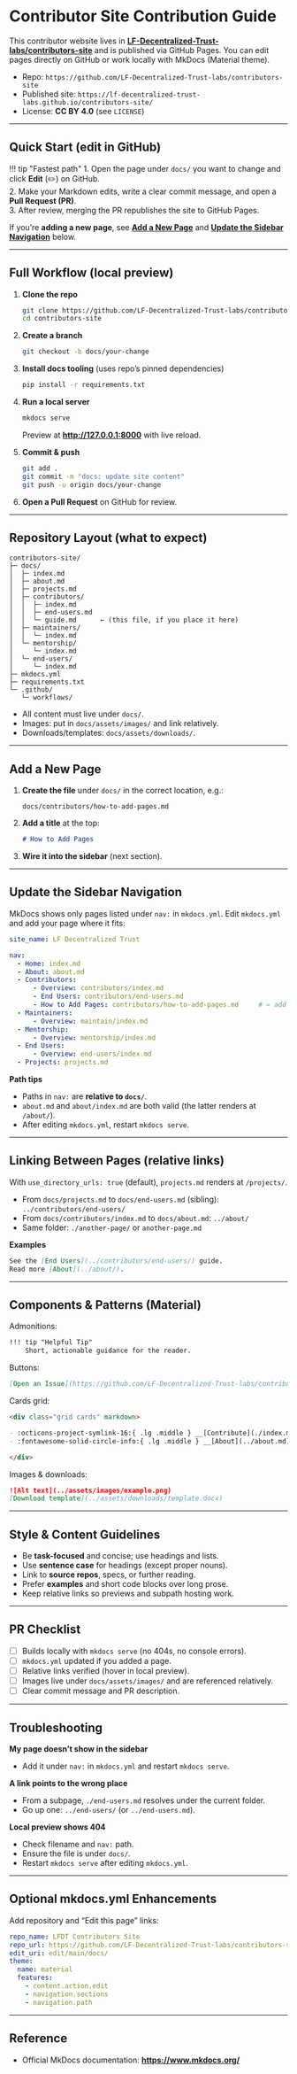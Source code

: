 [//]: # (SPDX-License-Identifier: CC-BY-4.0)

# Contributor Site Contribution Guide

This contributor website lives in [**LF-Decentralized-Trust-labs/contributors-site**](https://github.com/LF-Decentralized-Trust-labs/contributors-site) and is published via GitHub Pages. You can edit pages directly on GitHub or work locally with MkDocs (Material theme).

- Repo: `https://github.com/LF-Decentralized-Trust-labs/contributors-site`
- Published site: `https://lf-decentralized-trust-labs.github.io/contributors-site/`
- License: **CC BY 4.0** (see `LICENSE`)

---

## Quick Start (edit in GitHub)

!!! tip "Fastest path"
    1. Open the page under `docs/` you want to change and click **Edit** (✏️) on GitHub.  
    2. Make your Markdown edits, write a clear commit message, and open a **Pull Request (PR)**.  
    3. After review, merging the PR republishes the site to GitHub Pages.

If you’re **adding a new page**, see [**Add a New Page**](#add-a-new-page) and [**Update the Sidebar Navigation**](#update-the-sidebar-navigation) below.

---

## Full Workflow (local preview)

1. **Clone the repo**
   ```bash
   git clone https://github.com/LF-Decentralized-Trust-labs/contributors-site.git
   cd contributors-site
   ```

2. **Create a branch**
   ```bash
   git checkout -b docs/your-change
   ```

3. **Install docs tooling** (uses repo’s pinned dependencies)
   ```bash
   pip install -r requirements.txt
   ```

4. **Run a local server**
   ```bash
   mkdocs serve
   ```
   Preview at **http://127.0.0.1:8000** with live reload.

5. **Commit & push**
   ```bash
   git add .
   git commit -m "docs: update site content"
   git push -u origin docs/your-change
   ```

6. **Open a Pull Request** on GitHub for review.

---

## Repository Layout (what to expect)

```
contributors-site/
├─ docs/
│  ├─ index.md
│  ├─ about.md
│  ├─ projects.md
│  ├─ contributors/
│  │  ├─ index.md
│  │  ├─ end-users.md
│  │  └─ guide.md      ← (this file, if you place it here)
│  ├─ maintainers/
│  │  └─ index.md
│  └─ mentorship/
│     └─ index.md
│  └─ end-users/
│     └─ index.md
├─ mkdocs.yml
├─ requirements.txt
└─ .github/
   └─ workflows/
```

- All content must live under `docs/`.
- Images: put in `docs/assets/images/` and link relatively.
- Downloads/templates: `docs/assets/downloads/`.

---

## Add a New Page

1. **Create the file** under `docs/` in the correct location, e.g.:
   ```
   docs/contributors/how-to-add-pages.md
   ```

2. **Add a title** at the top:
   ```markdown
   # How to Add Pages
   ```

3. **Wire it into the sidebar** (next section).

---

## Update the Sidebar Navigation

MkDocs shows only pages listed under `nav:` in `mkdocs.yml`. Edit `mkdocs.yml` and add your page where it fits:

```yaml
site_name: LF Decentralized Trust

nav:
  - Home: index.md
  - About: about.md
  - Contributors:
      - Overview: contributors/index.md
      - End Users: contributors/end-users.md
      - How to Add Pages: contributors/how-to-add-pages.md     # ← add your page here
  - Maintainers:
      - Overview: maintain/index.md
  - Mentorship:
      - Overview: mentorship/index.md
  - End Users:
      - Overview: end-users/index.md
  - Projects: projects.md
```

**Path tips**
- Paths in `nav:` are **relative to `docs/`**.
- `about.md` and `about/index.md` are both valid (the latter renders at `/about/`).
- After editing `mkdocs.yml`, restart `mkdocs serve`.

---

## Linking Between Pages (relative links)

With `use_directory_urls: true` (default), `projects.md` renders at `/projects/`.  
- From `docs/projects.md` to `docs/end-users.md` (sibling): `../contributors/end-users/`  
- From `docs/contributors/index.md` to `docs/about.md`: `../about/`  
- Same folder: `./another-page/` or `another-page.md`

**Examples**
```markdown
See the [End Users](../contributors/end-users/) guide.
Read more [About](../about/).
```

---

## Components & Patterns (Material)

Admonitions:
```markdown
!!! tip "Helpful Tip"
    Short, actionable guidance for the reader.
```

Buttons:
```markdown
[Open an Issue](https://github.com/LF-Decentralized-Trust-labs/contributors-site/issues/new){ .md-button .md-button--primary }
```

Cards grid:
```markdown
<div class="grid cards" markdown>

- :octicons-project-symlink-16:{ .lg .middle } __[Contribute](./index.md)__
- :fontawesome-solid-circle-info:{ .lg .middle } __[About](../about.md)__

</div>
```

Images & downloads:
```markdown
![Alt text](../assets/images/example.png)
[Download template](../assets/downloads/template.docx)
```

---

## Style & Content Guidelines

- Be **task-focused** and concise; use headings and lists.
- Use **sentence case** for headings (except proper nouns).
- Link to **source repos**, specs, or further reading.
- Prefer **examples** and short code blocks over long prose.
- Keep relative links so previews and subpath hosting work.

---

## PR Checklist

- [ ] Builds locally with `mkdocs serve` (no 404s, no console errors).
- [ ] `mkdocs.yml` updated if you added a page.
- [ ] Relative links verified (hover in local preview).
- [ ] Images live under `docs/assets/images/` and are referenced relatively.
- [ ] Clear commit message and PR description.

---

## Troubleshooting

**My page doesn’t show in the sidebar**  
- Add it under `nav:` in `mkdocs.yml` and restart `mkdocs serve`.

**A link points to the wrong place**  
- From a subpage, `./end-users.md` resolves under the current folder.  
- Go up one: `../end-users/` (or `../end-users.md`).

**Local preview shows 404**  
- Check filename and `nav:` path.  
- Ensure the file is under `docs/`.  
- Restart `mkdocs serve` after editing `mkdocs.yml`.

---

## Optional mkdocs.yml Enhancements

Add repository and “Edit this page” links:

```yaml
repo_name: LFDT Contributors Site
repo_url: https://github.com/LF-Decentralized-Trust-labs/contributors-site
edit_uri: edit/main/docs/
theme:
  name: material
  features:
    - content.action.edit
    - navigation.sections
    - navigation.path
```

---

## Reference

- Official MkDocs documentation: **https://www.mkdocs.org/**
